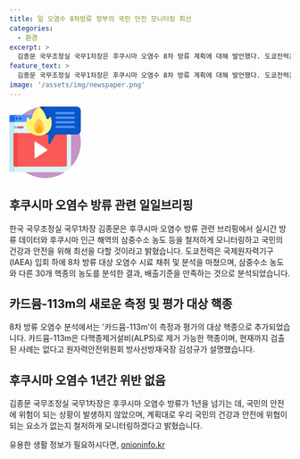 ```yaml
---
title: 일 오염수 8차방류 정부의 국민 안전 모니터링 최선
categories:
  - 환경
excerpt: >
  김종문 국무조정실 국무1차장은 후쿠시마 오염수 8차 방류 계획에 대해 발언했다. 도쿄전력은 국제원자력기구(IAEA) 입회 후 8차 방류 대상 오염수 채취, 분석을 마치고 해당 물질의 농도를 밝혔다. 김 차장은 30개 핵종의 농도를 분석하여 방류기준을 만족하는 것으로 밝히고, 1년간 방류가 계속되었으며 이에 따른 위반 사례가 없었음을 강조했다. 또한 카드뮴-113m 또한 확인되었지만 ALPS로 제거 가능하며, 현재까지는 이에 대한 사례가 없다고 밝혔다.
feature_text: >
  김종문 국무조정실 국무1차장은 후쿠시마 오염수 8차 방류 계획에 대해 발언했다. 도쿄전력은 국제원자력기구(IAEA) 입회 후 8차 방류 대상 오염수 채취, 분석을 마치고 해당 물질의 농도를 밝혔다. 김 차장은 30개 핵종의 농도를 분석하여 방류기준을 만족하는 것으로 밝히고, 1년간 방류가 계속되었으며 이에 따른 위반 사례가 없었음을 강조했다. 또한 카드뮴-113m 또한 확인되었지만 ALPS로 제거 가능하며, 현재까지는 이에 대한 사례가 없다고 밝혔다.
image: '/assets/img/newspaper.png'
---
```


<p><img src="/assets/img/news.png" alt="rentncar 속보" /></p>

<h2 data-ke-size="size26">후쿠시마 오염수 방류 관련 일일브리핑</h2>

<p data-ke-size="size16">한국 국무조정실 국무1차장 김종문은 후쿠시마 오염수 방류 관련 브리핑에서 실시간 방류 데이터와 후쿠시마 인근 해역의 삼중수소 농도 등을 철저하게 모니터링하고 국민의 건강과 안전을 위해 최선을 다할 것이라고 밝혔습니다. 도쿄전력은 국제원자력기구(IAEA) 입회 하에 8차 방류 대상 오염수 시료 채취 및 분석을 마쳤으며, 삼중수소 농도와 다른 30개 핵종의 농도를 분석한 결과, 배출기준을 만족하는 것으로 분석되었습니다.</p>

<h2 data-ke-size="size26">카드뮴-113m의 새로운 측정 및 평가 대상 핵종</h2>

<p data-ke-size="size16">8차 방류 오염수 분석에서는 '카드뮴-113m'이 측정과 평가의 대상 핵종으로 추가되었습니다. 카드뮴-113m은 다핵종제거설비(ALPS)로 제거 가능한 핵종이며, 현재까지 검출된 사례는 없다고 원자력안전위원회 방사선방재국장 김성규가 설명했습니다.</p>

<h2 data-ke-size="size26">후쿠시마 오염수 1년간 위반 없음</h2>

<p data-ke-size="size16">김종문 국무조정실 국무1차장은 후쿠시마 오염수 방류가 1년을 넘기는 데, 국민의 안전에 위험이 되는 상황이 발생하지 않았으며, 계획대로 우리 국민의 건강과 안전에 위협이 되는 요소가 없는지 철저하게 모니터링하겠다고 밝혔습니다.</p>
유용한 생활 정보가 필요하시다면, <a href="https://onioninfo.kr" rel="dofollow">onioninfo.kr</a>


